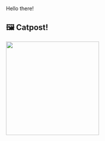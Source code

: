 Hello there!



## 🖼️ Catpost!

<sub>
    <img src="https://cdn2.thecatapi.com/images/5hl.jpg" height="256">
</sub>

